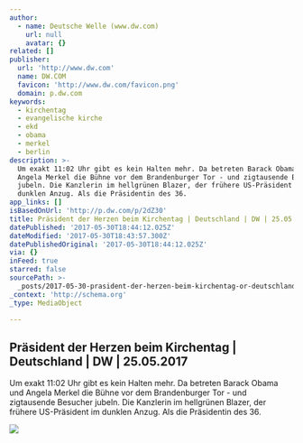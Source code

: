 ```yaml
---
author:
  - name: Deutsche Welle (www.dw.com)
    url: null
    avatar: {}
related: []
publisher:
  url: 'http://www.dw.com'
  name: DW.COM
  favicon: 'http://www.dw.com/favicon.png'
  domain: p.dw.com
keywords:
  - kirchentag
  - evangelische kirche
  - ekd
  - obama
  - merkel
  - berlin
description: >-
  Um exakt 11:02 Uhr gibt es kein Halten mehr. Da betreten Barack Obama und
  Angela Merkel die Bühne vor dem Brandenburger Tor - und zigtausende Besucher
  jubeln. Die Kanzlerin im hellgrünen Blazer, der frühere US-Präsident im
  dunklen Anzug. Als die Präsidentin des 36.
app_links: []
isBasedOnUrl: 'http://p.dw.com/p/2dZ30'
title: Präsident der Herzen beim Kirchentag | Deutschland | DW | 25.05.2017
datePublished: '2017-05-30T18:44:12.025Z'
dateModified: '2017-05-30T18:43:57.300Z'
datePublishedOriginal: '2017-05-30T18:44:12.025Z'
via: {}
inFeed: true
starred: false
sourcePath: >-
  _posts/2017-05-30-prasident-der-herzen-beim-kirchentag-or-deutschland-or-dw-or-25.md
_context: 'http://schema.org'
_type: MediaObject

---
```

<article style=""><h1>Präsident der Herzen beim Kirchentag | Deutschland | DW | 25.05.2017</h1><p>Um exakt 11:02 Uhr gibt es kein Halten mehr. Da betreten Barack Obama und Angela Merkel die Bühne vor dem Brandenburger Tor - und zigtausende Besucher jubeln. Die Kanzlerin im hellgrünen Blazer, der frühere US-Präsident im dunklen Anzug. Als die Präsidentin des 36.</p><img src="http://www.dw.com/image/38980237_304.jpg" /></article>